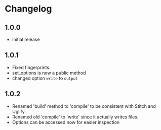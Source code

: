 # Changelog

## 1.0.0
- initial release

## 1.0.1
- Fixed fingerprints.
- set_options is now a public method
- changed option `write` to `output`

## 1.0.2
- Renamed 'build' method to 'compile' to be consistent with Stitch and Uglify.
- Renamed old 'compile' to 'write' since it actually writes files.
- Options can be accessed now for easier inspection

